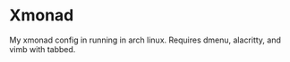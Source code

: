 # Xmonad

My xmonad config in running in arch linux.
Requires dmenu, alacritty, and vimb with tabbed.
